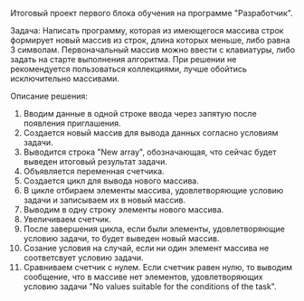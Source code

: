 Итоговый проект первого блока обучения на программе "Разработчик".

Задача: Написать программу, которая из имеющегося массива строк формирует новый массив из строк, длина которых меньше, либо равна 3 символам. Первоначальный массив можно ввести с клавиатуры, либо задать на старте выполнения алгоритма. При решении не рекомендуется пользоваться коллекциями, лучше обойтись исключительно массивами.

Описание решения:

1. Вводим данные в одной строке ввода через запятую после появления приглашения.
2. Создается новый массив для вывода данных согласно условиям задачи.
3. Выводится строка "New array", обозначающая, что сейчас будет выведен итоговый результат задачи.
4. Объявляется переменная счетчика.
5. Создается цикл для вывода нового массива.
6. В цикле отбираем элементы массива, удовлетворяющие условию задачи и записываем их в новый массив.
7. Выводим в одну строку элементы нового массива.
8. Увеличиваем счетчик.
9. После завершения цикла, если были элементы, удовлетворяющие условию задачи, то будет выведен новый массив.
10. Созание условия на случай, если ни один элемент массива не соответсвует условию задачи.
11. Сравниваем счетчик с нулем. Если счетчик равен нулю, то выводим сообщение, что в массиве нет элементов, удовлетворяющих условию задачи "No values suitable for the conditions of the task".